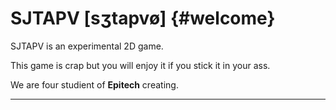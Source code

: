 SJTAPV [sʒtapvø]	{#welcome}
=====================

SJTAPV is an experimental 2D game.

This game is crap but you will enjoy it if you stick it in your ass. 

We are four studient of **Epitech** creating.

----------
